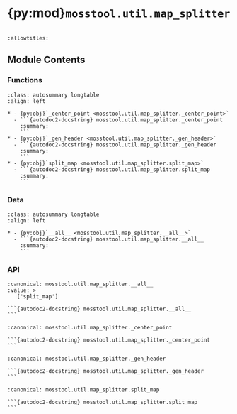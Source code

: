 # {py:mod}`mosstool.util.map_splitter`

```{py:module} mosstool.util.map_splitter
```

```{autodoc2-docstring} mosstool.util.map_splitter
:allowtitles:
```

## Module Contents

### Functions

````{list-table}
:class: autosummary longtable
:align: left

* - {py:obj}`_center_point <mosstool.util.map_splitter._center_point>`
  - ```{autodoc2-docstring} mosstool.util.map_splitter._center_point
    :summary:
    ```
* - {py:obj}`_gen_header <mosstool.util.map_splitter._gen_header>`
  - ```{autodoc2-docstring} mosstool.util.map_splitter._gen_header
    :summary:
    ```
* - {py:obj}`split_map <mosstool.util.map_splitter.split_map>`
  - ```{autodoc2-docstring} mosstool.util.map_splitter.split_map
    :summary:
    ```
````

### Data

````{list-table}
:class: autosummary longtable
:align: left

* - {py:obj}`__all__ <mosstool.util.map_splitter.__all__>`
  - ```{autodoc2-docstring} mosstool.util.map_splitter.__all__
    :summary:
    ```
````

### API

````{py:data} __all__
:canonical: mosstool.util.map_splitter.__all__
:value: >
   ['split_map']

```{autodoc2-docstring} mosstool.util.map_splitter.__all__
```

````

````{py:function} _center_point(lanes_dict: dict[int, dict], lane_ids: list[int]) -> shapely.geometry.Point
:canonical: mosstool.util.map_splitter._center_point

```{autodoc2-docstring} mosstool.util.map_splitter._center_point
```
````

````{py:function} _gen_header(map_name: str, poly_id: int, proj_str: str, lanes: list[dict]) -> dict
:canonical: mosstool.util.map_splitter._gen_header

```{autodoc2-docstring} mosstool.util.map_splitter._gen_header
```
````

````{py:function} split_map(geo_data: geojson.FeatureCollection, map: mosstool.type.Map, output_path: typing.Optional[str] = None, distance_threshold: float = 50.0) -> dict[typing.Any, mosstool.type.Map]
:canonical: mosstool.util.map_splitter.split_map

```{autodoc2-docstring} mosstool.util.map_splitter.split_map
```
````
